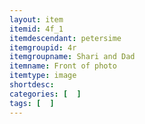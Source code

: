 ```yaml
---
layout: item
itemid: 4f_1
itemdescendant: petersime
itemgroupid: 4r
itemgroupname: Shari and Dad
itemname: Front of photo
itemtype: image
shortdesc: 
categories: [  ]
tags: [  ]
---
```







